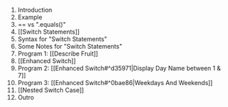 1. Introduction ‌‍‍‍‌‌‍‍ ‌‍‍‌‌‌‌‍ ‌‍‍‌‍‍‌‍ ‌‍‍‌‍‌‍‌ ‌‍‍‌‍‍‍‌ ‌‌‍‍‌‌‌‌ ‌‌‍‍‍‌‌‌
2. Example
3. == vs ".equals()"
4. [[Switch Statements]]
5. Syntax for "Switch Statements"
6. Some Notes for "Switch Statements"
7. Program 1: [[Describe Fruit]]
8. [[Enhanced Switch]]
9. Program 2: [[Enhanced Switch#^d35971|Display Day Name between 1 & 7]]
10. Program 3: [[Enhanced Switch#^0bae86|Weekdays And Weekends]]
11. [[Nested Switch Case]]
12. Outro